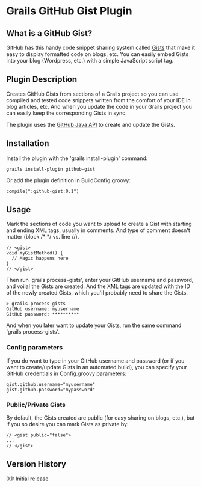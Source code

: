# Grails GitHub Gist Plugin #

## What is a GitHub Gist? ##
GitHub has this handy code snippet sharing system called [Gists](https://gist.github.com/) that make it easy to display formatted code on blogs, etc.
You can easily embed Gists into your blog (Wordpress, etc.) with a simple JavaScript script tag.

## Plugin Description ##
Creates GitHub Gists from sections of a Grails project so you can use compiled and tested code snippets written from the comfort of your IDE in blog articles, etc.
And when you update the code in your Grails project you can easily keep the corresponding Gists in sync.

The plugin uses the [GitHub Java API](https://github.com/eclipse/egit-github/tree/master/org.eclipse.egit.github.core) to create and update the Gists.

## Installation ##
Install the plugin with the 'grails install-plugin' command:

    grails install-plugin github-gist

Or add the plugin definition in BuildConfig.groovy:

    compile(":github-gist:0.1")

## Usage ##
Mark the sections of code you want to upload to create a Gist with starting and ending <gist></gist> XML tags, usually in comments.
And type of comment doesn't matter (block /* */ vs. line //).

    // <gist>
    void myGistMethod() {
      // Magic happens here
    }
    // </gist>

Then run 'grails process-gists', enter your GitHub username and password, and voila! the Gists are created.
And the <gist> XML tags are updated with the ID of the newly created Gists, which you'll probably need to share the Gists.

    > grails process-gists
    GitHub username: myusername
    GitHub password: **********

And when you later want to update your Gists, run the same command 'grails process-gists'.

### Config parameters ###

If you do want to type in your GitHub username and password (or if you want to create/update Gists in an automated build), you can specify your GitHub credentials in Config.groovy parameters:

    gist.github.username="myusername"
    gist.github.password="mypassword"

### Public/Private Gists ##

By default, the Gists created are public (for easy sharing on blogs, etc.), but if you so desire you can mark Gists as private by:

    // <gist public="false">
    ...
    // </gist>

## Version History ##

0.1: Initial release